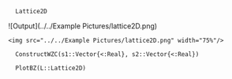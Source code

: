 
```@docs
  Lattice2D
```
![Output](../../Example Pictures/lattice2D.png)

```@raw html
<img src="../../Example Pictures/lattice2D.png" width="75%"/>
```

```@docs
  ConstructWZC(s1::Vector{<:Real}, s2::Vector{<:Real})
```

```@docs
  PlotBZ(L::Lattice2D)
```
